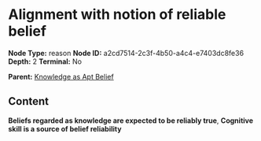 # Alignment with notion of reliable belief

**Node Type:** reason
**Node ID:** a2cd7514-2c3f-4b50-a4c4-e7403dc8fe36
**Depth:** 2
**Terminal:** No

**Parent:** [Knowledge as Apt Belief](knowledge-as-apt-belief.md)

## Content

**Beliefs regarded as knowledge are expected to be reliably true**, **Cognitive skill is a source of belief reliability**
